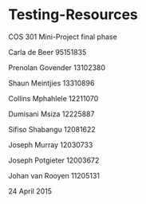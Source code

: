 # Testing-Resources
COS 301 Mini-Project final phase

Carla de Beer 95151835

Prenolan Govender 13102380

Shaun Meintjies 13310896

Collins Mphahlele 12211070

Dumisani Msiza 12225887

Sifiso Shabangu 12081622

Joseph Murray 12030733

Joseph Potgieter 12003672

Johan van Rooyen 11205131

24 April 2015
